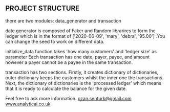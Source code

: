 ## PROJECT STRUCTURE
there are two modules: data_generator and transaction

date generator is composed of Faker and Random librarires to form the ledger which
is in the format of ['2020-06-09', 'mary', 'debra', '95.00'] .You can change the seed
to work on different data.

initialize_data function takes 'how many customers' and 'ledger size' as parameter
Each transaction has one date, payer, payee, and amount however a payer cannot be a
payee in the same transaction.

transaction has two sections. Firstly, it creates dictionary of dictionaries, outer
dictionary keeps the customers whilst the inner one the transactions. Next, the
dictionary of dictionaries is the 'processed ledger' which means that it is ready
to calculate the balance for the given date.

Feel free to ask more information. 
ozan.senturk@gmail.com
www.analyticai.co.uk



  

